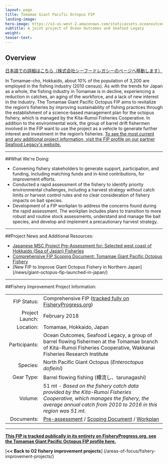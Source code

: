 ```yaml
---
layout: page 
title: Tomamae Giant Pacific Octopus FIP
landing-image:
hero-image: https://s3-us-west-2.amazonaws.com/staticassets.oceanoutcomes.org/hero+photos/tomamae-giant-pacific-octopus-hero.jpg
subtitle: A joint project of Ocean Outcomes and Seafood Legacy
weight: 
teaser-text:
---
```

<h2>Overview</h2>

<a href="https://seafoodlegacy.com/project/hokkaidofip_octopus/" target="_blank">日本語での詳細はこちら（株式会社シーフードレガシーのページへ移動します）</a>

In Tomamae-cho, Hokkaido, about 10% of the population of 3,200 are employed in the fishing industry (2010 census). As with the trends for Japan as a whole, the fishing industry in Tomamae is in decline, experiencing a reduction in catches, an aging of the workforce, and a lack of new interest in the industry. The Tomamae Giant Pacific Octopus FIP aims to revitalize the region’s fisheries by improving sustainability of fishing practices through the establishment of a science-based management plan for the octopus fishery, which is managed by the Kita-Rumoi Fisheries Cooperative. In addition to the environmental work, the group of barrel drift fishermen involved in the FIP want to use the project as a vehicle to generate further interest and investment in the region’s fisheries. <a href="https://seafoodlegacy.com/en/project/hokkaidofip_octopus/" target="_blank">To see the most current and any additional project information, visit the FIP profile on our partner Seafood Legacy's website.</a>

---

##What We're Doing:

* Convening fishery stakeholders to generate support, participation, and funding, including matching funds and in-kind contributions, for improvement efforts.
* Conducted a rapid assessment of the fishery to identify priority environmental challenges, including a harvest strategy without catch limits or harvest control rules and no clear consideration of fishery impacts on bait species. 
* Development of a FIP workplan to address the concerns found during the rapid assessment. The workplan includes plans to transition to more robust and routine stock assessments, understand and manage the bait species, and develop and implement a precautionary harvest strategy.

---

##Project News and Additional Resources:

* <a href="https://s3-us-west-2.amazonaws.com/staticassets.oceanoutcomes.org/supporting+documents/Fishery+Project+Resources/JapanPPA_Hokkaido_SeaofJapan+FINAL+180618.pdf" target="_blank">Japanese MSC Project Pre-Assessment for: Selected west coast of Hokkaido (Sea of Japan) Fisheries</a>
* <a href="https://s3-us-west-2.amazonaws.com/staticassets.oceanoutcomes.org/supporting+documents/Fishery+Project+Resources/FIP+Scoping+Document+-+Tomamae+Octopus.pdf" target="_blank">Comprehensive FIP Scoping Document: Tomamae Giant Pacific Octopus Fishery</a>
* [New FIP to Improve Giant Octopus Fishery in Northern Japan] (/news/giant-octopus-fip-launched-in-japan/)

---

##Fishery Improvement Project Information:

|||
| ---: | --- |
| FIP Status: | Comprehensive FIP (<a href="https://fisheryprogress.org/fip-profile/japan-tomamae-giant-pacific-octopus-barrel-flowing-0">tracked fully on FisheryProgress.org</a>) |
| Project Launch: | February 2018 |
| Location: | Tomamae, Hokkaido, Japan |
| Participants: | Ocean Outcomes, Seafood Legacy, a group of barrel flowing fishermen at the Tomamae branch of Kita-Rumoi Fisheries Cooperative, Wakkanai Fisheries Research Institute |
| Species: | North Pacific Giant Octopus (*Enteroctopus dofleini*) |
| Gear Type: | Barrel flowing fishing (樽流し、tarunagashi) |
| Volume: | 51 mt - *Based on the fishery catch data provided by the Kita-Rumoi Fisheries Cooperative, which manages the fishery, the average annual catch from 2010 to 2016 in this region was 51 mt.* |
| Documents: | <a href="https://s3-us-west-2.amazonaws.com/staticassets.oceanoutcomes.org/supporting+documents/Fishery+Project+Resources/JapanPPA_Hokkaido_SeaofJapan+FINAL+180618.pdf" target="_blank">Pre-assessment</a> / <a href="https://s3-us-west-2.amazonaws.com/staticassets.oceanoutcomes.org/supporting+documents/Fishery+Project+Resources/FIP+Scoping+Document+-+Tomamae+Octopus.pdf" target="_blank">Scoping Document</a> / <a href="https://s3-us-west-2.amazonaws.com/staticassets.oceanoutcomes.org/supporting+documents/Fishery+Project+Resources/ENG_JPN+Tomamae+Octopus+Workplan+-%E8%8B%AB%E5%89%8D%E3%83%9F%E3%82%BA%E3%83%80%E3%82%B3%E6%B4%BB%E5%8B%95%E8%A8%88%E7%94%BB.xlsx" target="_blank">Workplan</a> |

---

<a href="https://fisheryprogress.org/fip-profile/japan-tomamae-giant-pacific-octopus-barrel-flowing-0" target="_blank">**This FIP is tracked publically in its entirety on FisheryProgress.org, see the Tomamae Giant Pacific Octopus FIP profile here.**</a>

[**<< Back to O2 fishery improvement projects**] (/areas-of-focus/fishery-improvement-projects/)
